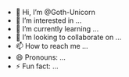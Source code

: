 - 👋 Hi, I’m @Goth-Unicorn
- 👀 I’m interested in ...
- 🌱 I’m currently learning ...
- 💞️ I’m looking to collaborate on ...
- 📫 How to reach me ...
- 😄 Pronouns: ...
- ⚡ Fun fact: ...

<!---
Goth-Unicorn/Goth-Unicorn is a ✨ special ✨ repository because its `README.md` (this file) appears on your GitHub profile.
You can click the Preview link to take a look at your changes.
--->
